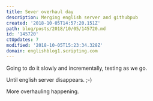 ```yaml
---
title: Sever overhaul day
description: Merging english server and githubpub
created: '2018-10-05T14:57:20.151Z'
path: blog/posts/2018/10/05/145720.md
id: '145720'
ctUpdates: 7
modified: '2018-10-05T15:23:34.328Z'
domain: englishblog1.scripting.com
---
```

Going to do it slowly and incrementally, testing as we go.

Until english server disappears. ;-)

More overhauling happening.